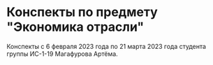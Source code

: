 # Конспекты по предмету "Экономика отрасли"
Конспекты с 6 февраля 2023 года по 21 марта 2023 года студента группы ИС-1-19 Магафурова Артёма.